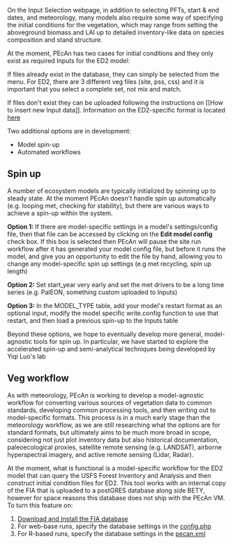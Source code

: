 On the Input Selection webpage, in addition to selecting PFTs, start & end dates, and meteorology, many models also require some way of specifying the initial conditions for the vegetation, which may range from setting the aboveground biomass and LAI up to detailed inventory-like data on species composition and stand structure.

At the moment, PEcAn has two cases for initial conditions and they only exist as required Inputs for the ED2 model:

If files already exist in the database, they can simply be selected from the menu. For ED2, there are 3 different veg files (site, pss, css) and it is important that you select a complete set, not mix and match.

If files don't exist they can be uploaded following the instructions on [[How to insert new Input data]]. Information on the ED2-specific format is located [here](https://github.com/EDmodel/ED2/wiki/Initial-conditions)

Two additional options are in development:

* Model spin-up
* Automated workflows

## Spin up

A number of ecosystem models are typically initialized by spinning up to steady state. At the moment PEcAn doesn't handle spin up automatically (e.g. looping met, checking for stability), but there are various ways to achieve a spin-up within the system. 

**Option 1:** If there are model-specific settings in a model's settings/config file, then that file can be accessed by clicking on the **Edit model config** check box. If this box is selected then PEcAn will pause the site run workflow after it has generated your model config file, but before it runs the model, and give you an opportunity to edit the file by hand, allowing you to change any model-specific spin up settings (e.g met recycling, spin up length)

**Option 2:** Set start_year very early and set the met drivers to be a long time series (e.g. PalEON, something custom uploaded to Inputs)

**Option 3:** In the MODEL_TYPE table, add your model's restart format as an optional input, modify the model specific write.config function to use that restart, and then load a previous spin-up to the Inputs table

Beyond these options, we hope to eventually develop more general, model-agnostic tools for spin up. In particular, we have started to explore the accelerated spin-up and semi-analytical techniques being developed by Yiqi Luo's lab

## Veg workflow

As with meteorology, PEcAn is working to develop a model-agnostic workflow for converting various sources of vegetation data to common standards, developing common processing tools, and then writing out to model-specific formats. This process is in a much early stage than the meteorology workflow, as we are still researching what the options are for standard formats, but ultimately aims to be much more broad in scope, considering not just plot inventory data but also historical documentation, paleoecological proxies, satellite remote sensing (e.g. LANDSAT), airborne hyperspectral imagery, and active remote sensing (Lidar, Radar).

At the moment, what is functional is a model-specific workflow for the ED2 model that can query the USFS Forest Inventory and Analysis and then construct initial condition files for ED2. This tool works with an internal copy of the FIA that is uploaded to a postGRES database along side BETY, however for space reasons this database does not ship with the PEcAn VM. To turn this feature on:

1. [Download and Install the FIA database](https://github.com/PecanProject/pecan/wiki/Installing-PEcAn-Data#fia-database)
2. For web-base runs, specify the database settings in the [config.php](https://github.com/PecanProject/pecan/blob/master/web/config.example.php)
3. For R-based runs, specify the database settings in the [pecan.xml](https://github.com/PecanProject/pecan/wiki/PEcAn-Configuration#database-access)